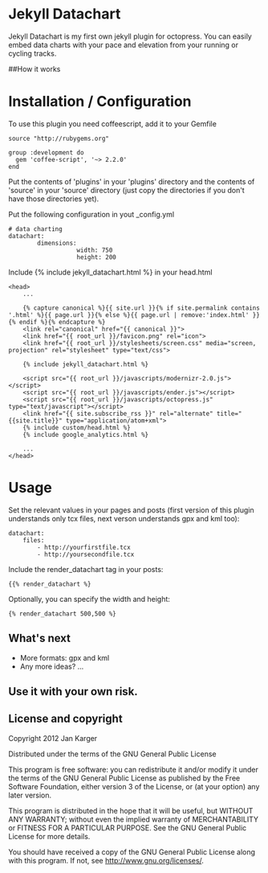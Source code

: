 # Jekyll Datachart

Jekyll Datachart is my first own jekyll plugin for octopress. You can easily embed data charts with your pace and elevation from your running or cycling tracks.

##How it works

Installation / Configuration
============================

To use this plugin you need coffeescript, add it to your Gemfile

	source "http://rubygems.org"

	group :development do
	  gem 'coffee-script', '~> 2.2.0'
	end

Put the contents of 'plugins' in your 'plugins' directory and the contents of 'source' in your 'source' directory (just copy the directories if you don't have those directories yet).
	
Put the following configuration in yout _config.yml

	# data charting
	datachart:
			dimensions:
					   width: 750
					   height: 200

Include {% include jekyll_datachart.html %} in your head.html

	<head>
		...

		{% capture canonical %}{{ site.url }}{% if site.permalink contains '.html' %}{{ page.url }}{% else %}{{ page.url | remove:'index.html' }}{% endif %}{% endcapture %}
		<link rel="canonical" href="{{ canonical }}">
		<link href="{{ root_url }}/favicon.png" rel="icon">
		<link href="{{ root_url }}/stylesheets/screen.css" media="screen, projection" rel="stylesheet" type="text/css">

		{% include jekyll_datachart.html %}

		<script src="{{ root_url }}/javascripts/modernizr-2.0.js"></script>
		<script src="{{ root_url }}/javascripts/ender.js"></script>
		<script src="{{ root_url }}/javascripts/octopress.js" type="text/javascript"></script>
		<link href="{{ site.subscribe_rss }}" rel="alternate" title="{{site.title}}" type="application/atom+xml">
		{% include custom/head.html %}
		{% include google_analytics.html %}

		...
	</head>

Usage
=====

Set the relevant values in your pages and posts (first version of this plugin understands only tcx files, next verson understands gpx and kml too):

	datachart:
		files:
			- http://yourfirstfile.tcx
			- http://yoursecondfile.tcx

Include the render_datachart tag in your posts:

    {{% render_datachart %}

Optionally, you can specify the width and height:
    
    {% render_datachart 500,500 %}

## What's next

* More formats: gpx and kml
* Any more ideas? ... 

## Use it with your own risk.

## License and copyright

Copyright 2012 Jan Karger

Distributed under the terms of the GNU General Public License

This program is free software: you can redistribute it and/or modify
it under the terms of the GNU General Public License as published by
the Free Software Foundation, either version 3 of the License, or
(at your option) any later version.

This program is distributed in the hope that it will be useful,
but WITHOUT ANY WARRANTY; without even the implied warranty of
MERCHANTABILITY or FITNESS FOR A PARTICULAR PURPOSE.  See the
GNU General Public License for more details.

You should have received a copy of the GNU General Public License
along with this program.  If not, see <http://www.gnu.org/licenses/>.
